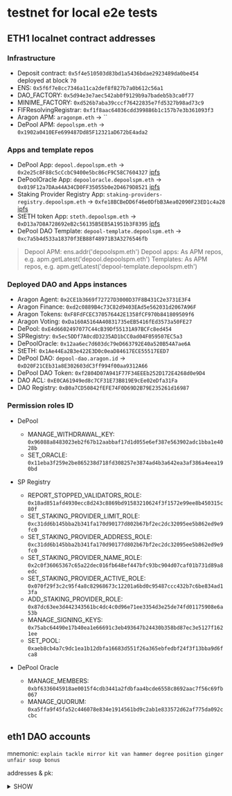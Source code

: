 # testnet for local e2e tests

## ETH1 localnet contract addresses

### Infrastructure

- Deposit contract: `0x5f4e510503d83bd1a5436bdae2923489da0be454` deployed at block `70`
- ENS: `0x5f6f7e8cc7346a11ca2def8f827b7a0b612c56a1`
- DAO_FACTORY: `0x5d94e3e7aec542ab0f9129b9a7badeb5b3ca0f77`
- MINIME_FACTORY: `0xd526b7aba39cccf76422835e7fd5327b98ad73c9`
- FIFResolvingRegistrar: `0xf1f8aac64036cdd399886b1c157b7e3b361093f3`
- Aragon APM: `aragonpm.eth` -> ``
- DePool APM: `depoolspm.eth` -> `0x1902a0410EFe699487Dd85F12321aD672bE4ada2`
  
### Apps and template repos

- DePool App: `depool.depoolspm.eth` -> `0x2e25c8F88c5cCcbC9400e5bc86cF9C58C7604327` [ipfs](http://localhost:8080/ipfs/QmZ3B6r8oB7tnZpDF43V2s9yMqWpgRmStos23hmWGcqrdD)
- DePoolOracle App: `depooloracle.depoolspm.eth` -> `0x019F12a7DAa44A34CD0FF35055b0e2D4679D8521` [ipfs](http://localhost:8080/ipfs/Qmc5rm2GSds4emDtPL4dQKpa1UwwLr5jRBm7i8Ypi38jF4)
- Staking Provider Registry App: `staking-providers-registry.depoolspm.eth` -> `0xfe18BCBeDD6f46e0DfbB3Aea02090F23ED1c4a28` [ipfs](http://localhost:8080/ipfs/Qmc4PJY2TLGNj3RLFZp39C8ZzU7X2xtPNc9N2GDg5bBciD)
- StETH token App: `steth.depoolspm.eth` -> `0xD13a7D8A728692eB2c56135B5EB5A1951b3F8395` [ipfs](http://localhost:8080/ipfs/QmXLCWbFojaCsU9Ak1xMPdP94Mfr6WLrpvK2qVcuLHTC8d)
- DePool DAO Template: `depool-template.depoolspm.eth` -> `0xc7a5b4d533a18370f3EB88f48971B3A3276546fb`

> Depool APM: ens.addr('depoolspm.eth')
> Depool apps: As APM repos, e.g. apm.getLatest('depool.depoolspm.eth')
> Templates: As APM repos, e.g. apm.getLatest('depool-template.depoolspm.eth')

### Deployed DAO and Apps instances

- Aragon Agent: `0x2CE1b3669f72727D3000D37F8B431C2e3731E3F4`
- Aragon Finance: `0xd2c0889B4c73C82d9403EAd5e562031d2067A96F`
- Aragon Tokens: `0xF8FdFCEC370576442E1358fCF970b841809509f6`
- Aragon Voting: `0xDa160A5164A40831735eEB5416fEd3573a50FE27`
- DePool: `0xE4d6602497077C44cB39Df55131A97BCFc8ed454`
- SPRegistry: `0x5ec5DDf7A0cdD3235AD1bCC0ad04F059507EC5a3`
- DePoolOracle: `0x12aa6ec7d603dc79eD663792E40a520B54A7ae6A`
- StETH: `0x1Ae44Ea2B3e422E3D0c0eaD84617ECE55517EED7`
- DePool DAO: `depool-dao.aragon.id` -> `0xD20F21CEb31a8E302603dC3ff994f00aa9312A66`
- DePool DAO Token: `0xf2804D07A941F77F34EEEb252D172E4268d0e9D4`
- DAO ACL: `0xE0CA61949ed8c7CF31E73B819E9cEe02eDfa31Fa`
- DAO Registry: `0xB0a7CD50842fEFE74F0D69D2B79E235261d16987`

### Permission roles ID

- DePool
  - MANAGE_WITHDRAWAL_KEY: `0x96088a8483023eb2f67b12aabbaf17d1d055e6ef387e563902adc1bba1e4028b`
  - SET_ORACLE: `0x11eba3f259e2be865238d718fd308257e3874ad4b3a642ea3af386a4eea190bd`

- SP Registry
  - REPORT_STOPPED_VALIDATORS_ROLE: `0x18ad851afd4930ecc8d243c8869bd91583210624f3f1572e99ee8b450315c80f`
  - SET_STAKING_PROVIDER_LIMIT_ROLE: `0xc31dd6b145bba2b341fa170d90177d802b67bf2ec2dc32095ee5b862ed9e9fc0`
  - SET_STAKING_PROVIDER_ADDRESS_ROLE: `0xc31dd6b145bba2b341fa170d90177d802b67bf2ec2dc32095ee5b862ed9e9fc0`
  - SET_STAKING_PROVIDER_NAME_ROLE: `0x2c0f36065367c65a22dec016fb648ef447bfc93bc904d07caf01b731d89a8edc`
  - SET_STAKING_PROVIDER_ACTIVE_ROLE: `0x070f29f3c2c95f4a8c82968673c12201a6bd0c95487ccc432b7c6be834ad13fa`
  - ADD_STAKING_PROVIDER_ROLE: `0x87dc63ee3d442343561bc4dc4c0d96e71ee3354d3e25de74fd01175908e6a53b`
  - MANAGE_SIGNING_KEYS: `0x75abc64490e17b40ea1e66691c3eb493647b24430b358bd87ec3e5127f1621ee`
  - SET_POOL: `0xaeb8cb4a7c9dc1ea1b12dbfa16683d551f26a365ebfedbf24f3f13bba9d6fca8`

- DePool Oracle
  - MANAGE_MEMBERS: `0xbf6336045918ae0015f4cdb3441a2fdbfaa4bcde6558c8692aac7f56c69fb067`
  - MANAGE_QUORUM: `0xa5ffa9f45fa52c446078e834e1914561bd9c2ab1e833572d62af775da092ccbc`
  
## eth1 DAO accounts

mnemonic: `explain tackle mirror kit van hammer degree position ginger unfair soup bonus`

addresses & pk: <details><summary>SHOW</summary>

- Address #1: 0xb4124cEB3451635DAcedd11767f004d8a28c6eE7 (account used to deploy DAOs, has more permissions)
    Private key: a8a54b2d8197bc0b19bb8a084031be71835580a01e70a45a13babd16c9bc1563

- Address #2: 0x8401Eb5ff34cc943f096A32EF3d5113FEbE8D4Eb
    Private key: ce8e3bda3b44269c147747a373646393b1504bfcbb73fc9564f5d753d8116608

- Address #3: 0x306469457266CBBe7c0505e8Aad358622235e768
    Private key: 8716d2701596f51aa39d061a685d5ae5ec946eb2c7adb059d29024b5bb3b02c8

- Address #4: 0xd873F6DC68e3057e4B7da74c6b304d0eF0B484C7
    Private key: 62d7bb725787d84b059eb4950f6eea060d898183250ca3ea673a36b8e113018f

- Address #5: 0xDcC5dD922fb1D0fd0c450a0636a8cE827521f0eD
    Private key: 705df2ae707e25fa37ca84461ac6eb83eb4921b653e98fdc594b60bea1bb4e52

- Address #6: 0x27E9727FD9b8CdDdd0854F56712AD9DF647FaB74
    Private key: 6b12b45143fc6c7721d0ffbb9811905e773868376501fd1f46c64bf34ae29991

- Address #7: 0x9766D2e7FFde358AD0A40BB87c4B88D9FAC3F4dd
    Private key: 33f3f34569f997abb165d6967895d963a2b15ec609efcec844e65b60ee8340c7

- Address #8: 0xBd7055AB500cD1b0b0B14c82BdBe83ADCc2e8D06
    Private key: 5a013cc48f0a3196b0986fc7a7a9dd320ac75e89e33302a7ff4ea6b9dc4f7b00

- Address #9: 0xe8898A4E589457D979Da4d1BDc35eC2aaf5a3f8E
    Private key: 418cc0b07bfef998f577384b185b97ad544204b5be43ac9b3abf16db2012ab5c

- Address #10: 0xED6A91b1CFaae9882875614170CbC989fc5EfBF0
    Private key: 698eece6f9915b08b4d1a63958dc4f3996ee5a8d685b29d17c28beab912a77cd
</detail>
